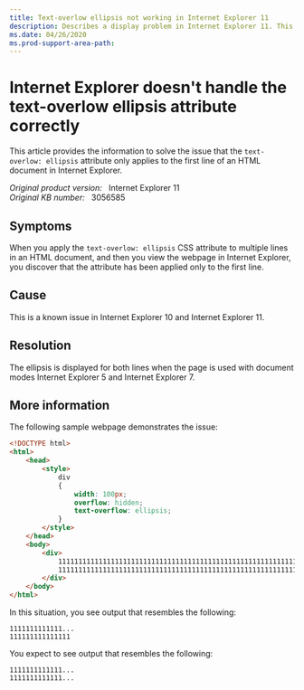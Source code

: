 ```yaml
---
title: Text-overlow ellipsis not working in Internet Explorer 11
description: Describes a display problem in Internet Explorer 11. This issue occurs when you use the text-overlow ellipsis attribute.
ms.date: 04/26/2020
ms.prod-support-area-path: 
---
```

# Internet Explorer doesn't handle the text-overlow ellipsis attribute correctly

This article provides the information to solve the issue that the `text-overlow: ellipsis` attribute only applies to the first line of an HTML document in Internet Explorer.

_Original product version:_ &nbsp; Internet Explorer 11  
_Original KB number:_ &nbsp; 3056585

## Symptoms

When you apply the `text-overlow: ellipsis` CSS attribute to multiple lines in an HTML document, and then you view the webpage in Internet Explorer, you discover that the attribute has been applied only to the first line.

## Cause

This is a known issue in Internet Explorer 10 and Internet Explorer 11.

## Resolution

The ellipsis is displayed for both lines when the page is used with document modes Internet Explorer 5 and Internet Explorer 7.

## More information

The following sample webpage demonstrates the issue:

```html
<!DOCTYPE html>
<html>
    <head>
        <style>
            div
            {
                width: 100px;
                overflow: hidden;
                text-overflow: ellipsis;
            }
        </style>
    </head>
    <body>
        <div>
            1111111111111111111111111111111111111111111111111111111111111111
            1111111111111111111111111111111111111111111111111111111111111111
        </div>
    </body>
</html>
```

In this situation, you see output that resembles the following:

```console
1111111111111...
111111111111111
```

You expect to see output that resembles the following:

```console
1111111111111...
1111111111111...
```
